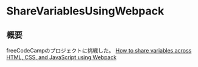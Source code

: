 # ShareVariablesUsingWebpack

## 概要

freeCodeCampのプロジェクトに挑戦した。
[How to share variables across HTML, CSS, and JavaScript using Webpack](https://www.freecodecamp.org/news/how-to-share-variables-across-html-css-and-javascript-using-webpack/)
